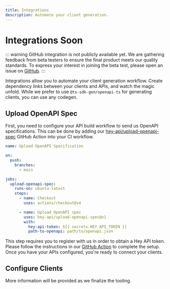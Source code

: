 ```yaml
---
title: Integrations
description: Automate your client generation.
---
```


# Integrations <span class="soon">Soon</span>

::: warning
GitHub integration is not publicly available yet. We are gathering feedback from beta testers to ensure the final product meets our quality standards. To express your interest in joining the beta test, please open an issue on [GitHub](https://github.com/hey-api/upload-openapi-spec/issues).
:::

Integrations allow you to automate your client generation workflow. Create dependency links between your clients and APIs, and watch the magic unfold. While we prefer to use `@ts-sdk-gen/openapi-ts` for generating clients, you can use any codegen.

## Upload OpenAPI Spec

First, you need to configure your API build workflow to send us OpenAPI specifications. This can be done by adding our [hey-api/upload-openapi-spec](https://github.com/marketplace/actions/upload-openapi-spec-by-hey-api) GitHub Action into your CI workflow.

```yaml
name: Upload OpenAPI Specification

on:
  push:
    branches:
      - main

jobs:
  upload-openapi-spec:
    runs-on: ubuntu-latest
    steps:
      - name: Checkout
        uses: actions/checkout@v4

      - name: Upload OpenAPI spec
        uses: hey-api/upload-openapi-spec@v1
        with:
          hey-api-token: ${{ secrets.HEY_API_TOKEN }}
          path-to-openapi: path/to/openapi.json
```

This step requires you to register with us in order to obtain a Hey API token. Please follow the instructions in our [GitHub Action](https://github.com/marketplace/actions/upload-openapi-spec-by-hey-api) to complete the setup. Once you have your APIs configured, you're ready to connect your clients.

## Configure Clients

More information will be provided as we finalize the tooling.
